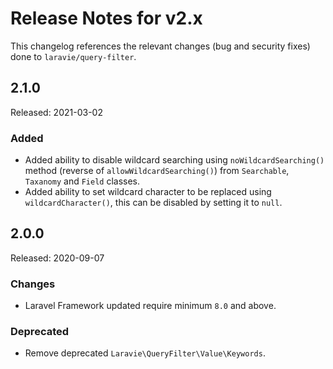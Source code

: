 # Release Notes for v2.x

This changelog references the relevant changes (bug and security fixes) done to `laravie/query-filter`.

## 2.1.0

Released: 2021-03-02

### Added

* Added ability to disable wildcard searching using `noWildcardSearching()` method (reverse of `allowWildcardSearching()`) from `Searchable`, `Taxanomy` and `Field` classes.
* Added ability to set wildcard character to be replaced using `wildcardCharacter()`, this can be disabled by setting it to `null`.

## 2.0.0

Released: 2020-09-07

### Changes

* Laravel Framework updated require minimum `8.0` and above.

### Deprecated

* Remove deprecated `Laravie\QueryFilter\Value\Keywords`.
